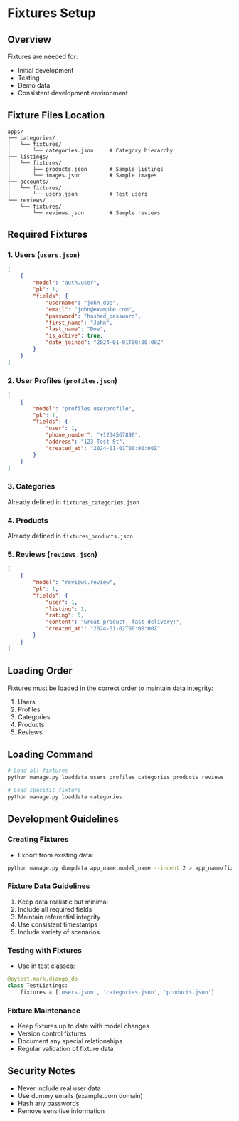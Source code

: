 # Fixtures Setup

## Overview
Fixtures are needed for:
- Initial development
- Testing
- Demo data
- Consistent development environment

## Fixture Files Location
```
apps/
├── categories/
│   └── fixtures/
│       └── categories.json     # Category hierarchy
├── listings/
│   └── fixtures/
│       ├── products.json       # Sample listings
│       └── images.json         # Sample images
├── accounts/
│   └── fixtures/
│       └── users.json          # Test users
└── reviews/
    └── fixtures/
        └── reviews.json        # Sample reviews
```

## Required Fixtures

### 1. Users (`users.json`)
```json
[
    {
        "model": "auth.user",
        "pk": 1,
        "fields": {
            "username": "john_doe",
            "email": "john@example.com",
            "password": "hashed_password",
            "first_name": "John",
            "last_name": "Doe",
            "is_active": true,
            "date_joined": "2024-01-01T00:00:00Z"
        }
    }
]
```

### 2. User Profiles (`profiles.json`)
```json
[
    {
        "model": "profiles.userprofile",
        "pk": 1,
        "fields": {
            "user": 1,
            "phone_number": "+1234567890",
            "address": "123 Test St",
            "created_at": "2024-01-01T00:00:00Z"
        }
    }
]
```

### 3. Categories
Already defined in `fixtures_categories.json`

### 4. Products
Already defined in `fixtures_products.json`

### 5. Reviews (`reviews.json`)
```json
[
    {
        "model": "reviews.review",
        "pk": 1,
        "fields": {
            "user": 1,
            "listing": 1,
            "rating": 5,
            "content": "Great product, fast delivery!",
            "created_at": "2024-01-02T00:00:00Z"
        }
    }
]
```

## Loading Order
Fixtures must be loaded in the correct order to maintain data integrity:

1. Users
2. Profiles
3. Categories
4. Products
5. Reviews

## Loading Command
```bash
# Load all fixtures
python manage.py loaddata users profiles categories products reviews

# Load specific fixture
python manage.py loaddata categories
```

## Development Guidelines

### Creating Fixtures
- Export from existing data:
```bash
python manage.py dumpdata app_name.model_name --indent 2 > app_name/fixtures/file_name.json
```

### Fixture Data Guidelines
1. Keep data realistic but minimal
2. Include all required fields
3. Maintain referential integrity
4. Use consistent timestamps
5. Include variety of scenarios

### Testing with Fixtures
- Use in test classes:
```python
@pytest.mark.django_db
class TestListings:
    fixtures = ['users.json', 'categories.json', 'products.json']
```

### Fixture Maintenance
- Keep fixtures up to date with model changes
- Version control fixtures
- Document any special relationships
- Regular validation of fixture data

## Security Notes
- Never include real user data
- Use dummy emails (example.com domain)
- Hash any passwords
- Remove sensitive information 